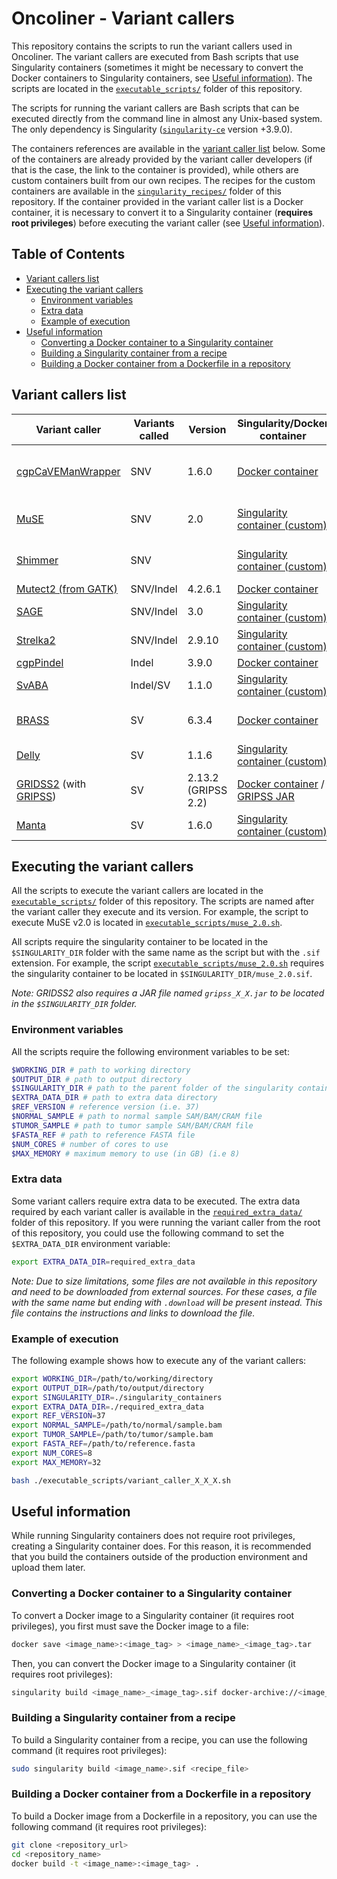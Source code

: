 # Oncoliner - Variant callers<!-- omit in toc -->

This repository contains the scripts to run the variant callers used in Oncoliner. The variant callers are executed from Bash scripts that use Singularity containers (sometimes it might be necessary to convert the Docker containers to Singularity containers, see [Useful information](#useful-information)). The scripts are located in the [`executable_scripts/`](executable_scripts/) folder of this repository.

The scripts for running the variant callers are Bash scripts that can be executed directly from the command line in almost any Unix-based system. The only dependency is Singularity ([`singularity-ce`](https://sylabs.io/singularity/) version +3.9.0).

The containers references are available in the [variant caller list](#variant-callers-list) below. Some of the containers are already provided by the variant caller developers (if that is the case, the link to the container is provided), while others are custom containers built from our own recipes. The recipes for the custom containers are available in the [`singularity_recipes/`](singularity_recipes/) folder of this repository. If the container provided in the variant caller list is a Docker container, it is necessary to convert it to a Singularity container (**requires root privileges**) before executing the variant caller (see [Useful information](#useful-information)).

## Table of Contents<!-- omit in toc -->
- [Variant callers list](#variant-callers-list)
- [Executing the variant callers](#executing-the-variant-callers)
  - [Environment variables](#environment-variables)
  - [Extra data](#extra-data)
  - [Example of execution](#example-of-execution)
- [Useful information](#useful-information)
  - [Converting a Docker container to a Singularity container](#converting-a-docker-container-to-a-singularity-container)
  - [Building a Singularity container from a recipe](#building-a-singularity-container-from-a-recipe)
  - [Building a Docker container from a Dockerfile in a repository](#building-a-docker-container-from-a-dockerfile-in-a-repository)


## Variant callers list

| Variant caller                                                                                                                   | Variants called | Version             | Singularity/Docker container                                                                                                                                                                                                                                   | Notes                                     |
| -------------------------------------------------------------------------------------------------------------------------------- | --------------- | ------------------- | -------------------------------------------------------------------------------------------------------------------------------------------------------------------------------------------------------------------------------------------------------------- | ----------------------------------------- |
| [cgpCaVEManWrapper](https://github.com/cancerit/cgpCaVEManWrapper)                                                               | SNV             | 1.6.0               | [Docker container](https://quay.io/wtsicgp/cgpcavemanwrapper:1.16.0)                                                                                                                                                                                           | Requires cgpPindel to be executed first   |
| [MuSE](https://github.com/wwylab/MuSE)                                                                                           | SNV             | 2.0                 | [Singularity container (custom)](https://ghcr.io/eucancan/oncoliner_muse:2.0)                                                                                                                                                                                  | Does not work with CRAM files             |
| [Shimmer](https://github.com/nhansen/Shimmer)                                                                                    | SNV             |                     | [Singularity container (custom)](https://ghcr.io/eucancan/oncoliner_shimmer:latest)                                                                                                                                                                            | Does not work with CRAM files             |
| [Mutect2 (from GATK)](https://gatk.broadinstitute.org/hc/en-us/articles/360037593851-Mutect2)                                    | SNV/Indel       | 4.2.6.1             | [Docker container](https://hub.docker.com/layers/broadinstitute/gatk/4.2.6.1/images/sha256-21c3cb43b7d11891ed4b63cc7274f20187f00387cfaa0433b3e7991b5be34dbe)                                                                                                   |                                           |
| [SAGE](https://github.com/hartwigmedical/hmftools/blob/master/sage)                                                              | SNV/Indel       | 3.0                 | [Singularity container (custom)](https://ghcr.io/eucancan/oncoliner_sage:3.0)                                                                                                                                                                                  |                                           |
| [Strelka2](https://github.com/Illumina/strelka)                                                                                  | SNV/Indel       | 2.9.10              | [Singularity container (custom)](https://ghcr.io/eucancan/oncoliner_strelka:2.9.10)                                                                                                                                                                            |                                           |
| [cgpPindel](https://github.com/cancerit/cgpPindel)                                                                               | Indel           | 3.9.0               | [Docker container](https://quay.io/repository/wtsicgp/cgppindel?tab=tags&tag=3.9.0)                                                                                                                                                                            |                                           |
| [SvABA](https://github.com/walaj/svaba)                                                                                          | Indel/SV        | 1.1.0               | [Singularity container (custom)](https://ghcr.io/eucancan/oncoliner_svaba:1.1.0)                                                                                                                                                                               |                                           |
| [BRASS](https://github.com/cancerit/BRASS)                                                                                       | SV              | 6.3.4               | [Docker container](https://quay.io/wtsicgp/brass:6.3.4)                                                                                                                                                                                                        | Creates a `*.bam.bas` file if not present |
| [Delly](https://github.com/dellytools/delly)                                                                                     | SV              | 1.1.6               | [Singularity container (custom)](https://ghcr.io/eucancan/oncoliner_delly:1.1.6)                                                                                                                                                                               |                                           |
| [GRIDSS2](https://github.com/PapenfussLab/gridss) (with [GRIPSS](https://github.com/hartwigmedical/hmftools/tree/master/gripss)) | SV              | 2.13.2 (GRIPSS 2.2) | [Docker container](https://hub.docker.com/layers/gridss/gridss/2.13.2/images/sha256-14915db77af89b1a3ac0b705362fefb6be12ae0f80b1f8e2221656375a0e0d86) / [GRIPSS JAR](https://github.com/hartwigmedical/hmftools/releases/download/gripss-v2.2/gripss_v2.2.jar) | Requires `gripss_2_2.jar`                 |
| [Manta](https://github.com/Illumina/manta)                                                                                       | SV              | 1.6.0               | [Singularity container (custom)](https://ghcr.io/eucancan/oncoliner_manta:1.6.0)                                                                                                                                                                               |                                           |


## Executing the variant callers

All the scripts to execute the variant callers are located in the [`executable_scripts/`](executable_scripts/) folder of this repository. The scripts are named after the variant caller they execute and its version. For example, the script to execute MuSE v2.0 is located in [`executable_scripts/muse_2.0.sh`](executable_scripts/muse_2.0.sh).

All scripts require the singularity container to be located in the `$SINGULARITY_DIR` folder with the same name as the script but with the `.sif` extension. For example, the script [`executable_scripts/muse_2.0.sh`](executable_scripts/muse_2.0.sh) requires the singularity container to be located in `$SINGULARITY_DIR/muse_2.0.sif`.

_Note: GRIDSS2 also requires a JAR file named `gripss_X_X.jar` to be located in the `$SINGULARITY_DIR` folder._

### Environment variables

All the scripts require the following environment variables to be set:

```bash
$WORKING_DIR # path to working directory
$OUTPUT_DIR # path to output directory
$SINGULARITY_DIR # path to the parent folder of the singularity container
$EXTRA_DATA_DIR # path to extra data directory
$REF_VERSION # reference version (i.e. 37)
$NORMAL_SAMPLE # path to normal sample SAM/BAM/CRAM file
$TUMOR_SAMPLE # path to tumor sample SAM/BAM/CRAM file
$FASTA_REF # path to reference FASTA file
$NUM_CORES # number of cores to use
$MAX_MEMORY # maximum memory to use (in GB) (i.e 8)
```

### Extra data

Some variant callers require extra data to be executed. The extra data required by each variant caller is available in the [`required_extra_data/`](required_extra_data/) folder of this repository. If you were running the variant caller from the root of this repository, you could use the following command to set the `$EXTRA_DATA_DIR` environment variable:

```bash
export EXTRA_DATA_DIR=required_extra_data
```

_Note: Due to size limitations, some files are not available in this repository and need to be downloaded from external sources. For these cases, a file with the same name but ending with `.download` will be present instead. This file contains the instructions and links to download the file._

### Example of execution

The following example shows how to execute any of the variant callers:

```bash
export WORKING_DIR=/path/to/working/directory
export OUTPUT_DIR=/path/to/output/directory
export SINGULARITY_DIR=./singularity_containers
export EXTRA_DATA_DIR=./required_extra_data
export REF_VERSION=37
export NORMAL_SAMPLE=/path/to/normal/sample.bam
export TUMOR_SAMPLE=/path/to/tumor/sample.bam
export FASTA_REF=/path/to/reference.fasta
export NUM_CORES=8
export MAX_MEMORY=32

bash ./executable_scripts/variant_caller_X_X_X.sh
```

## Useful information

While running Singularity containers does not require root privileges, creating a Singularity container does. For this reason, it is recommended that you build the containers outside of the production environment and upload them later.

### Converting a Docker container to a Singularity container

To convert a Docker image to a Singularity container (it requires root privileges), you first must save the Docker image to a file:

```bash
docker save <image_name>:<image_tag> > <image_name>_<image_tag>.tar
```

Then, you can convert the Docker image to a Singularity container (it requires root privileges):

```bash
singularity build <image_name>_<image_tag>.sif docker-archive://<image_name>_<image_tag>.tar
```

### Building a Singularity container from a recipe

To build a Singularity container from a recipe, you can use the following command (it requires root privileges):

```bash
sudo singularity build <image_name>.sif <recipe_file>
```

### Building a Docker container from a Dockerfile in a repository

To build a Docker image from a Dockerfile in a repository, you can use the following command (it requires root privileges):

```bash
git clone <repository_url>
cd <repository_name>
docker build -t <image_name>:<image_tag> .
```
